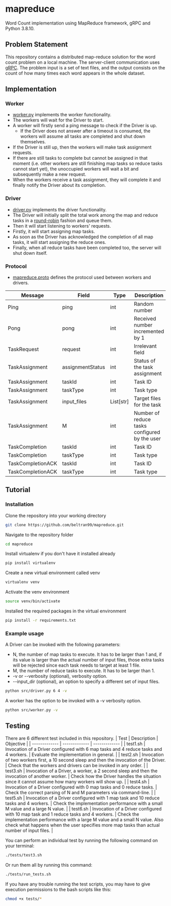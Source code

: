# mapreduce
Word Count implementation using MapReduce framework, gRPC and Python 3.8.10.

## Problem Statement
This repository contains a distributed map-reduce solution for the word count problem on a local machine. The server-client communication uses [gRPC](https://grpc.io/). The problem input is a set of text files, and the output consists on the count of how many times each word appears in the whole dataset.

## Implementation
### Worker
- [worker.py](src/worker.py) implements the worker functionality.
- The workers will wait for the Driver to start.
- A worker will firstly send a ping message to check if the Driver is up.
  - If the Driver does not answer after a timeout is consumed, the workers will assume all tasks are completed and shut down themselves.
- If the Driver is still up, then the workers will make task assignment requests.
- If there are still tasks to complete but cannot be assigned in that moment (i.e. other workers are still finishing map tasks so reduce tasks cannot start yet), the unoccupied workers will wait a bit and subsequently make a new request.
- When the workers receive a task assignment, they will complete it and finally notify the Driver about its completion.

### Driver

- [driver.py](src/driver.py) implements the driver functionality.
- The Driver will initially split the total work among the map and reduce tasks in a [round-robin](https://en.wikipedia.org/wiki/Round-robin_scheduling) fashion and queue them.
- Then it will start listening to workers' requests.
- Firstly, it will start assigning map tasks.
- As soon as the Driver has acknowledged the completion of all map tasks, it will start assigning the reduce ones.
- Finally, when all reduce tasks have been completed too, the server will shut down itself.

### Protocol
- [mapreduce.proto](protos/mapreduce.proto) defines the protocol used between workers and drivers.

| Message | Field | Type | Description |
| ------------- | ------------- | ------------- | ------------- |
| Ping | ping | int | Random number |
| Pong | pong | int | Received number incremented by 1 |
| TaskRequest | request | int | Irrelevant field |
| TaskAssignment | assignmentStatus | int | Status of the task assignment |
| TaskAssignment | taskId | int | Task ID |
| TaskAssignment | taskType | int | Task type |
| TaskAssignment | input_files | List[str] | Target files for the task |
| TaskAssignment | M | int | Number of reduce tasks configured by the user |
| TaskCompletion | taskId | int | Task ID |
| TaskCompletion | taskType | int | Task type |
| TaskCompletionACK | taskId | int | Task ID |
| TaskCompletionACK | taskType | int | Task type |

## Tutorial
### Installation
Clone the repository into your working directory
```bash
git clone https://github.com/beltran99/mapreduce.git
```

Navigate to the repository folder
```bash
cd mapreduce
```

Install virtualenv if you don't have it installed already
```bash
pip install virtualenv
```

Create a new virtual environment called venv
```bash
virtualenv venv
```

Activate the venv environment
```bash
source venv/bin/activate
```

Installed the required packages in the virtual environment
```bash
pip install -r requirements.txt
```

### Example usage
A Driver can be invoked with the following parameters:
  - N, the number of map tasks to execute. It has to be larger than 1 and, if its value is larger than the actual number of input files, those extra tasks will be rejected since each task needs to target at least 1 file.
  - M, the number of reduce tasks to execute. It has to be larger than 1.
  - -v or --verbosity (optional), verbosity option.
  - --input_dir (optional), an option to specify a different set of input files.
```bash
python src/driver.py 6 4 -v
```

A worker has the option to be invoked with a -v verbosity option.
```bash
python src/worker.py -v
```

## Testing
There are 6 different test included in this repository.
| Test | Description | Objective |
| ------------- | ------------- | ------------- |
| test1.sh | Invocation of a Driver configured with 6 map tasks and 4 reduce tasks and 4 workers. | Evaluate the implementation in general. | 
| test2.sh | Invocation of two workers first, a 10 second sleep and then the invocation of the Driver. | Check that the workers and drivers can be invoked in any order. |
| test3.sh | Invocation of a Driver, a worker, a 2 second sleep and then the invocation of another worker. | Check how the Driver handles the situation since it cannot assume how many workers will show up. |
| test4.sh | Invocation of a Driver configured with 0 map tasks and 0 reduce tasks. | Check the correct parsing of N and M parameters via command-line. |
| test5.sh | Invocation of a Driver configured with 1 map task and 10 reduce tasks and 4 workers. | Check the implementation performance with a small M value and a large N value. |
| test6.sh | Invocation of a Driver configured with 10 map task and 1 reduce tasks and 4 workers. | Check the implementation performance with a large M value and a small N value. Also check what happens when the user specifies more map tasks than actual number of input files. |

You can perform an individual test by running the following command on your terminal:
```bash
./tests/test3.sh
```
Or run them all by running this command:
```bash
./tests/run_tests.sh
```
If you have any trouble running the test scripts, you may have to give execution permissions to the bash scripts like this:
```bash
chmod +x tests/*
```